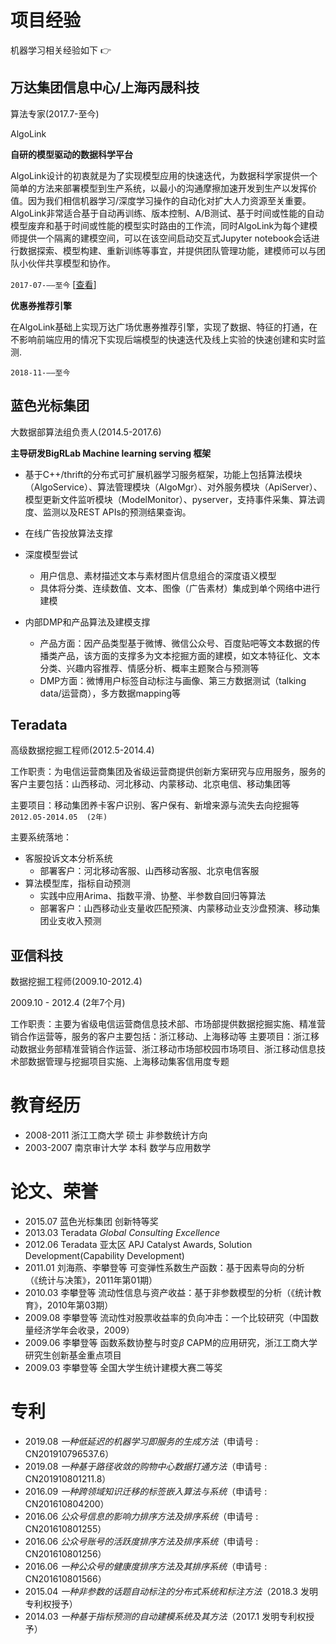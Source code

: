 # 项目经验

机器学习相关经验如下 :point_right:

## 万达集团信息中心/上海丙晟科技

算法专家(2017.7-至今)

<MarkdownCard image="/profile.jpg">

  AlgoLink
  
  **自研的模型驱动的数据科学平台**
  
  AlgoLink设计的初衷就是为了实现模型应用的快速迭代，为数据科学家提供一个简单的方法来部署模型到生产系统，以最小的沟通摩擦加速开发到生产以发挥价值。因为我们相信机器学习/深度学习操作的自动化对扩大人力资源至关重要。AlgoLink非常适合基于自动再训练、版本控制、A/B测试、基于时间或性能的自动模型废弃和基于时间或性能的模型实时路由的工作流，同时AlgoLink为每个建模师提供一个隔离的建模空间，可以在该空间启动交互式Jupyter notebook会话进行数据探索、模型构建、重新训练等事宜，并提供团队管理功能，建模师可以与团队小伙伴共享模型和协作。
  
  `2017-07-——至今`
  [[查看](/guide)]

</MarkdownCard>

<MarkdownCard>

  **优惠券推荐引擎**
  
  在AlgoLink基础上实现万达广场优惠券推荐引擎，实现了数据、特征的打通，在不影响前端应用的情况下实现后端模型的快速迭代及线上实验的快速创建和实时监测.
    
  `2018-11-——至今`

</MarkdownCard>

## 蓝色光标集团

大数据部算法组负责人(2014.5-2017.6)

<MarkdownCard>

  **主导研发BigRLab Machine learning serving 框架**
  
  - 基于C++/thrift的分布式可扩展机器学习服务框架，功能上包括算法模块（AlgoService）、算法管理模块（AlgoMgr）、对外服务模块（ApiServer）、模型更新文件监听模块（ModelMonitor）、pyserver，支持事件采集、算法调度、监测以及REST APIs的预测结果查询。
  - 在线广告投放算法支撑
  - 深度模型尝试
    - 用户信息、素材描述文本与素材图片信息组合的深度语义模型
    - 具体将分类、连续数值、文本、图像（广告素材）集成到单个网络中进行建模
    
  - 内部DMP和产品算法及建模支撑
    - 产品方面：因产品类型基于微博、微信公众号、百度贴吧等文本数据的传播类产品，该方面的支撑多为文本挖掘方面的建模，如文本特征化、文本分类、兴趣内容推荐、情感分析、概率主题聚合与预测等
    - DMP方面：微博用户标签自动标注与画像、第三方数据测试（talking data/运营商），多方数据mapping等

</MarkdownCard>

## Teradata

高级数据挖掘工程师(2012.5-2014.4)

<MarkdownCard>

工作职责：为电信运营商集团及省级运营商提供创新方案研究与应用服务，服务的客户主要包括：山西移动、河北移动、内蒙移动、北京电信、移动集团等

主要项目：移动集团养卡客户识别、客户保有、新增来源与流失去向挖掘等
`2012.05-2014.05  (2年)`

主要系统落地：

- 客服投诉文本分析系统
  - 部署客户：河北移动客服、山西移动客服、北京电信客服
- 算法模型库，指标自动预测
  - 实践中应用Arima、指数平滑、协整、半参数自回归等算法
  - 部署客户：山西移动业支量收匹配预演、内蒙移动业支沙盘预演、移动集团业支收入预测



</MarkdownCard>

## 亚信科技

数据挖掘工程师(2009.10-2012.4)

<MarkdownCard>

2009.10 - 2012.4  (2年7个月)

工作职责：主要为省级电信运营商信息技术部、市场部提供数据挖掘实施、精准营销合作运营等，服务的客户主要包括：浙江移动、上海移动等
主要项目：浙江移动数据业务部精准营销合作运营、浙江移动市场部校园市场项目、浙江移动信息技术部数据管理与挖掘项目实施、上海移动集客信用度专题

</MarkdownCard>


# 教育经历

<MarkdownCard>

- 2008-2011 浙江工商大学 硕士 非参数统计方向
- 2003-2007 南京审计大学 本科 数学与应用数学

</MarkdownCard>


# 论文、荣誉

<MarkdownCard>

- 2015.07 蓝色光标集团 创新特等奖 
- 2013.03 Teradata  *Global Consulting Excellence*   
- 2012.06 Teradata 亚太区 APJ Catalyst Awards, Solution Development(Capability Development)
- 2011.01 刘海燕、李攀登等 可变弹性系数生产函数：基于因素导向的分析（《统计与决策》，2011年第01期）
- 2010.03 李攀登等 流动性信息与资产收益：基于非参数模型的分析（《统计教育》，2010年第03期）
- 2009.08 李攀登等 流动性对股票收益率的负向冲击：一个比较研究（中国数量经济学年会收录，2009）
- 2009.06 李攀登等 函数系数协整与时变$\beta$ CAPM的应用研究，浙江工商大学研究生创新基金重点项目
- 2009.03 李攀登等 全国大学生统计建模大赛二等奖

</MarkdownCard>

# 专利

<MarkdownCard>

- 2019.08   *一种低延迟的机器学习即服务的生成方法*（申请号 : CN201910796537.6）
- 2019.08   *一种基于路径收敛的购物中心数据打通方法*（申请号 : CN201910801211.8）
- 2016.09  *一种跨领域知识迁移的标签嵌入算法与系统*（申请号 : CN201610804200）
- 2016.06  *公众号信息的影响力排序方法及排序系统*（申请号 : CN201610801255）
- 2016.06  *公众号账号的活跃度排序方法及排序系统*（申请号 : CN201610801256）
- 2016.06  *一种公众号的健康度排序方法及其排序系统*（申请号 : CN201610801566）
- 2015.04  *一种非参数的话题自动标注的分布式系统和标注方法*（2018.3 发明专利权授予）
- 2014.03  *一种基于指标预测的自动建模系统及其方法*（2017.1 发明专利权授予）

</MarkdownCard>
